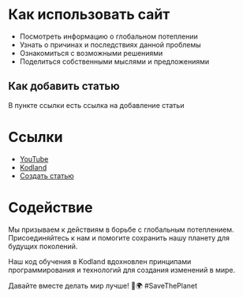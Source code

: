 # Как использовать сайт

* Посмотреть информацию о глобальном потеплении
* Узнать о причинах и последствиях данной проблемы
* Ознакомиться с возможными решениями
* Поделиться собственными мыслями и предложениями

## Как добавить статью
В пункте ссылки есть ссылка на добавление статьи

# Ссылки
* [YouTube](https://www.youtube.com/@FiLiFiN12)
* [Kodland](https://www.kodland.org/)
* [Создать статью](http://127.0.0.1:5000/index)

# Содействие
Мы призываем к действиям в борьбе с глобальным потеплением. Присоединяйтесь к нам и помогите сохранить нашу планету для будущих поколений.

Наш код обучения в Kodland вдохновлен принципами программирования и технологий для создания изменений в мире.

Давайте вместе делать мир лучше! 💚🌍 #SaveThePlanet
